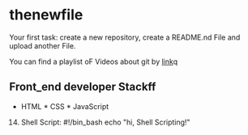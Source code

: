 # thenewfile
Your first task: create a new repository, create a README.nd File and upload another File.

You can find a playlist oF Videos about git by [link](https://www.youtube.com/watch?v=75QStdC3WgA)q
## Front_end developer Stackff

* HTML
﻿﻿* CSS
﻿﻿* JavaScript
14. Shell Script:
#!/bin_bash
echo "hi, Shell Scripting!"

